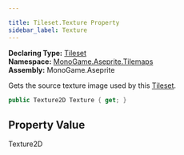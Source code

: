 ```yaml
---

title: Tileset.Texture Property
sidebar_label: Texture
---
```

**Declaring Type:** [Tileset](../)  
**Namespace:** [MonoGame.Aseprite.Tilemaps](../../)  
**Assembly:** MonoGame.Aseprite

Gets the source texture image used by this [Tileset](../).

```csharp
public Texture2D Texture { get; }
```

## Property Value

Texture2D


